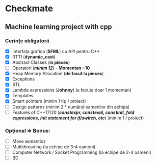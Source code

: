 # Checkmate
## Machine learning project with cpp

### Cerințe obligatorii

* [x] Interfața grafica (**SFML**) cu API pentru C++
* [x] RTTI (**dynamic_cast**)
* [x] Abstract Classes (**in pieces**)
* [ ] Operatori (***minim 12***) - **Momentan ~10**
* [x] Heap Memory Allocation (**de facut la pieces**)
* [x] Exceptions
* [x] STL
* [x] Lambda expressions (**Johnny**) (e facuta doar 1 momentan)
* [x] Templates
* [x] Smart pointers (minim 1 tip / proiect)
* [ ] Design patterns (minim 2 * numărul oamenilor din echipa)
* [ ] Features of C++17/20 (***constexpr, consteval, constinit, fold expressions, init statement for if/switch, etc***) (minim 1 / proiect)

### Opțional => Bonus:
* [ ] Move semantics
* [ ] Multithreading (la echipe de 3-4 oameni)
* [ ] Computer Network / Socket Programming (la echipe de 2-4 oameni)
* [ ] BD
